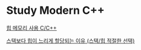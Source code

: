 # Study Modern C++
[힙 메모리 사용 C/C++](https://github.com/MIN-JU-CHO/StudyModernCpp/blob/main/DifferenceOfUsingHeap.md)

[스택보다 힙이 느리게 할당되는 이유 (스택/힙 적절한 선택)](https://github.com/MIN-JU-CHO/StudyModernCpp/blob/main/SelectiveHeap.md)